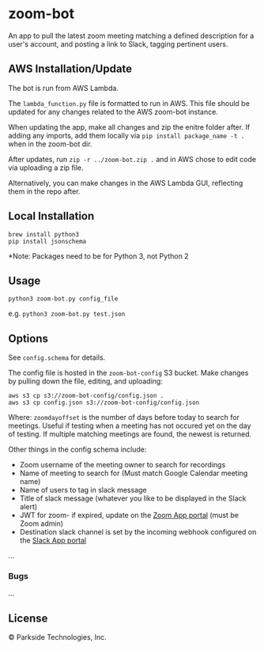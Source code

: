 # zoom-bot

An app to pull the latest zoom meeting matching a defined description for a user's account, and posting a link to Slack, tagging pertinent users.

## AWS Installation/Update

The bot is run from AWS Lambda. 

The `lambda_function.py` file is formatted to run in AWS. This file should be updated for any changes related to the AWS zoom-bot instance.

When updating the app, make all changes and zip the enitre folder after. If adding any imports, add them locally via `pip install package_name -t .` when in the zoom-bot dir.

After updates, run `zip -r ../zoom-bot.zip .` and in AWS chose to edit code via uploading a zip file.

Alternatively, you can make changes in the AWS Lambda GUI, reflecting them in the repo after.

## Local Installation

```
brew install python3
pip install jsonschema
```
*Note: Packages need to be for Python 3, not Python 2

## Usage

```python3 zoom-bot.py config_file```

e.g. ```python3 zoom-bot.py test.json```

## Options
See `config.schema` for details.

The config file is hosted in the `zoom-bot-config` S3 bucket. Make changes by pulling down the file, editing, and uploading:

```
aws s3 cp s3://zoom-bot-config/config.json .
aws s3 cp config.json s3://zoom-bot-config/config.json
```


Where:
`zoomdayoffset` is the number of days before today to search for meetings. Useful if testing when a meeting has not occured yet on the day of testing. If multiple matching meetings are found, the newest is returned.

Other things in the config schema include:
- Zoom username of the meeting owner to search for recordings
- Name of meeting to search for (Must match Google Calendar meeting name)
- Name of users to tag in slack message
- Title of slack message (whatever you like to be displayed in the Slack alert)
- JWT for zoom- if expired, update on the [Zoom App portal](https://marketplace.zoom.us/user/build) (must be Zoom admin)
- Destination slack channel is set by the incoming webhook configured on the [Slack App portal](https://api.slack.com/apps)

...

### Bugs

...

## License
© Parkside Technologies, Inc.
